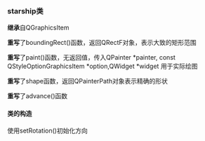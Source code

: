 ### starship类

**继承**自QGraphicsItem

**重写**了boundingRect()函数，返回QRectF对象，表示大致的矩形范围

**重写**了paint()函数，无返回值，传入QPainter *painter, const QStyleOptionGraphicsItem *option,QWidget *widget 用于实际绘图

**重写**了shape函数，返回QPainterPath对象表示精确的形状

**重写**了advance()函数

#### 类的构造

使用setRotation()初始化方向

